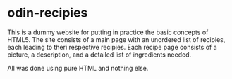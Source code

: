 # odin-recipies

This is a dummy website for putting in practice the basic concepts of HTML5.
The site consists of a main page with an unordered list of recipies, each leading to theri respective recipies.
Each recipe page consists of a picture, a description, and a detailed list of ingredients needed.

All was done using pure HTML and nothing else.